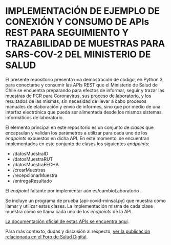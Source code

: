# IMPLEMENTACIÓN DE EJEMPLO DE CONEXIÓN Y CONSUMO DE APIs REST PARA SEGUIMIENTO Y TRAZABILIDAD DE MUESTRAS PARA SARS-COV-2 DEL MINISTERIO DE SALUD

El presente repositorio presenta una demostración de código, en Python 3, para conectarse y consumir las APIs REST que el Ministerio de Salud de Chile se encuentra preparando para efectos de informar, seguir y trazar las muestras de PCR para Coronavirus, sus proceso de laboratorio, y los resultados de las mismas, sin necesidad de llevar a cabo procesos manuales de elaboración y envío de informes, sino que por medio de una interfaz electrónica que pueda ser alimentada desde los mismos sistemas informáticos de laboratorio.

El elemento principal en este repositorio es un conjunto de *clases* que encapsulan y validan los parámetros a utilizar para cada uno de los *endpoints* expuestos en dicha API. En este momento, se encuentran implementados en este conjunto de clases los siguientes *endpoints*:

- /datosMuestraID
- ​/datosMuestraRUT
- ​/datosMuestraFECHA
- ​/crearMuestras
- ​/recepcionarMuestra
- ​/entregaResultado

El *endpoint* faltante por implementar aún es ​/cambioLaboratorio .

Se incluye un programa de prueba (api-covid-minsal.py) que muestra cómo llamar y utilizar estas clases. La implementación misma de cada clase muestra cómo se llama cada uno de los *endpoints* de la API.

[La documentación oficial de estas APIs se encuentra aquí](https://tomademuestras.apidocs.openagora.org/).

Para más contexto, dudas y discusión al respecto, [ver la publicación relacionada en el Foro de Salud Digital](https://discourse.forosaluddigital.cl/t/api-rest-minsal-para-informe-y-seguimiento-de-muestras-pcr-para-sars-cov-2).